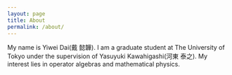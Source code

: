 ```yaml
---
layout: page
title: About
permalink: /about/
---
```


My name is Yiwei Dai(戴 懿韡). I am a graduate student at The University of Tokyo under the supervision of Yasuyuki Kawahigashi(河東 泰之). My interest lies in operator algebras and mathematical physics.
